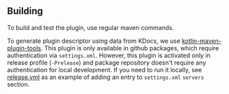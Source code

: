 ## Building
To build and test the plugin, use regular maven commands.

To generate plugin descriptor using data from KDocs, we use [kotlin-maven-plugin-tools](https://github.com/gantsign/kotlin-maven-plugin-tools).
This plugin is only available in github packages, which require authentication via `settings.xml`. However,
this plugin is activated only in release profile (`-Prelease`) and package repository doesn't require any authentication for local development.
If you need to run it locally, see [release.yml](../.github/workflows/release.yml) as an example of adding an entry to `settings.xml` `servers` section.